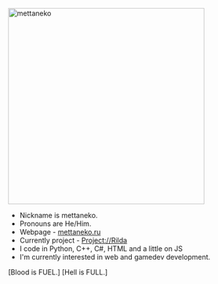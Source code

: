 <img src="https://mettaneko.ru/assets/nickname.png" alt="mettaneko" width="400"/> 

- Nickname is mettaneko.
- Pronouns are He/Him.
- Webpage - [mettaneko.ru](https://mettaneko.ru)
- Currently project - [Project://Rilda](https://rilda.mettaneko.ru)
- I code in Python, C++, C#, HTML and a little on JS
- I'm currently interested in web and gamedev development.

[Blood is FUEL.] [Hell is FULL.]
